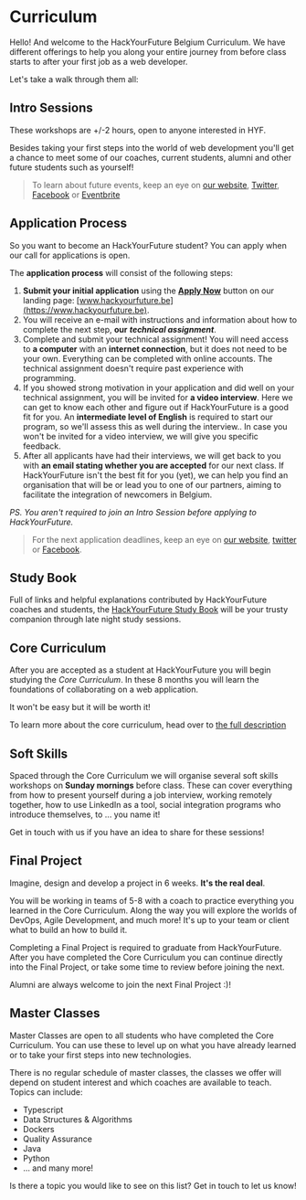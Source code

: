 # Curriculum

Hello! And welcome to the HackYourFuture Belgium Curriculum. We have different offerings to help you along your entire journey from before class starts to after your first job as a web developer.

Let's take a walk through them all:

## Intro Sessions

These workshops are +/-2 hours, open to anyone interested in HYF.

Besides taking your first steps into the world of web development you'll get a chance to meet some of our coaches, current students, alumni and other future students such as yourself!

> To learn about future events, keep an eye on [our website](https://hackyourfuture.be), [Twitter](https://twitter.com/HackYFutureBE), [Facebook](https://www.facebook.com/HackYFutureBE/) or [Eventbrite](https://www.eventbrite.be/o/hackyourfuture-belgium-17962288989)

## Application Process

So you want to become an HackYourFuture student? You can apply when our call for applications is open.  
  
The **application process** will consist of the following steps:

1. **Submit your initial application** using the [**Apply Now**](https://hackyourfuture.be/) button on our landing page: [www.hackyourfuture.be](https://www.hackyourfuture.be). 
2. You will receive an e-mail with instructions and information about how to complete the next step, **our** _**technical assignment**_. 
3. Complete and submit your technical assignment! You will need access to **a computer** with an **internet connection**, but it does not need to be your own. Everything can be completed with online accounts. The technical assignment doesn't require past experience with programming. 
4. If you showed strong motivation in your application and did well on your technical assignment, you will be invited for **a video interview**. Here we can get to know each other and figure out if HackYourFuture is a good fit for you. An **intermediate level of English** is required to start our program, so we'll assess this as well during the interview.. In case you won't be invited for a video interview, we will give you specific feedback. 
5. After all applicants have had their interviews, we will get back to you with **an email stating whether you are accepted** for our next class. If HackYourFuture isn't the best fit for you \(yet\), we can help you find an organisation that will be or lead you to one of our partners, aiming to facilitate the integration of newcomers in Belgium.

_PS. You aren't required to join an Intro Session before applying to HackYourFuture._

> For the next application deadlines, keep an eye on [our website](https://hackyourfuture.be), [twitter](https://twitter.com/HackYFutureBE) or [Facebook](https://www.facebook.com/HackYFutureBE/).

## Study Book

Full of links and helpful explanations contributed by HackYourFuture coaches and students, the [HackYourFuture Study Book](https://hackyourfuture.github.io/study) will be your trusty companion through late night study sessions.

## Core Curriculum

After you are accepted as a student at HackYourFuture you will begin studying the _Core Curriculum_. In these 8 months you will learn the foundations of collaborating on a web application.

It won't be easy but it will be worth it!

To learn more about the core curriculum, head over to [the full description](https://github.com/HackYourFutureBelgium/home/tree/23101335618e4cb9529f8965cf0caced6b5e5447/curriculum/curriculum/core/README.md)

## Soft Skills

Spaced through the Core Curriculum we will organise several soft skills workshops on **Sunday mornings** before class. These can cover everything from how to present yourself during a job interview, working remotely together, how to use LinkedIn as a tool, social integration programs who introduce themselves, to ... you name it!

Get in touch with us if you have an idea to share for these sessions!

## Final Project

Imagine, design and develop a project in 6 weeks. **It's the real deal**.

You will be working in teams of 5-8 with a coach to practice everything you learned in the Core Curriculum. Along the way you will explore the worlds of DevOps, Agile Development, and much more! It's up to your team or client what to build an how to build it.

Completing a Final Project is required to graduate from HackYourFuture. After you have completed the Core Curriculum you can continue directly into the Final Project, or take some time to review before joining the next.

Alumni are always welcome to join the next Final Project :\)!

## Master Classes

Master Classes are open to all students who have completed the Core Curriculum. You can use these to level up on what you have already learned or to take your first steps into new technologies.

There is no regular schedule of master classes, the classes we offer will depend on student interest and which coaches are available to teach. Topics can include:

* Typescript
* Data Structures & Algorithms
* Dockers
* Quality Assurance
* Java
* Python
* ... and many more!

Is there a topic you would like to see on this list? Get in touch to let us know!

